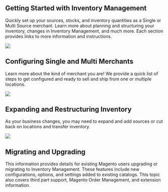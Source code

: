 Getting Started with Inventory Management
--

Quickly set up your sources, stocks, and inventory quantities as a Single or Multi Source merchant. Learn more about planning and structuring your inventory, changes in Inventory Management, and much more. Each section provides links to more information and instructions.

![](https://docs.magento.com/m2/ce/user_guide/Resources/Images/tile-all-stores_212x148.png)
## Configuring Single and Multi Merchants

Learn more about the kind of merchant you are! We provide a quick list of steps to get configured and ready to sell and ship from one or multiple locations.

![](https://docs.magento.com/m2/ce/user_guide/Resources/Images/tile-data_212x148.png)
## Expanding and Restructuring Inventory

As your business changes, you may need to expand and add sources or cut back on locations and transfer inventory.

![](https://docs.magento.com/m2/ce/user_guide/Resources/Images/tile-quote_212x148.png)
## Migrating and Upgrading

This information provides details for existing Magento users upgrading or migrating to Inventory Management. These features include new configurations, options, and settings added to existing catalogs. This topic also covers third part support, Magento Order Management, and extension information.